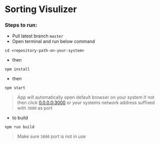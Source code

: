 # Sorting Visulizer
 
### Steps to run:
- Pull latest branch `master`
- Open terminal and run below command
```shell
cd <repository-path-on-your-system>
```
- then
```shell
npm install
```
- then
```shell
npm start
```
> App will automatically open default browser on your system if not then click [0.0.0.0:3000](http://0.0.0.0:4004) or your systems network address suffixed with `3000` as port

- to build
```shell
npm run build
```

> Make sure `3000` port is not in use